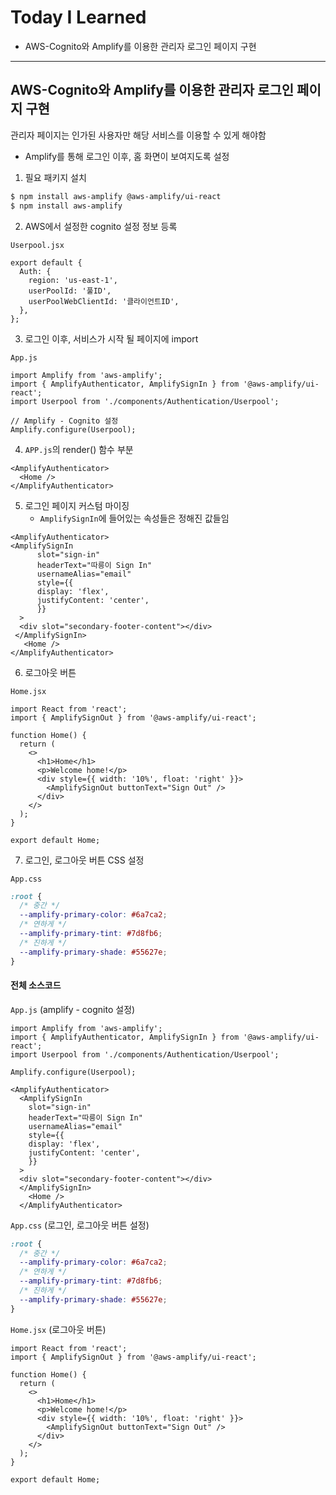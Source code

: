 # Today I Learned

* AWS-Cognito와 Amplify를 이용한 관리자 로그인 페이지 구현

---



## AWS-Cognito와 Amplify를 이용한 관리자 로그인 페이지 구현

관리자 페이지는 인가된 사용자만 해당 서비스를 이용할 수 있게 해야함

* Amplify를 통해 로그인 이후, 홈 화면이 보여지도록 설정



1. 필요 패키지 설치

```bash
$ npm install aws-amplify @aws-amplify/ui-react
$ npm install aws-amplify
```

2. AWS에서 설정한 cognito 설정 정보 등록

`Userpool.jsx`

```react
export default {
  Auth: {
    region: 'us-east-1',
    userPoolId: '풀ID',
    userPoolWebClientId: '클라이언트ID',
  },
};
```

3. 로그인 이후, 서비스가 시작 될 페이지에 import

`App.js`

```react
import Amplify from 'aws-amplify';
import { AmplifyAuthenticator, AmplifySignIn } from '@aws-amplify/ui-react';
import Userpool from './components/Authentication/Userpool';

// Amplify - Cognito 설정
Amplify.configure(Userpool);
```

4. `APP.js`의 render() 함수 부분

```react
<AmplifyAuthenticator>
  <Home />
</AmplifyAuthenticator>
```

5. 로그인 페이지 커스텀 마이징
   * `AmplifySignIn`에 들어있는 속성들은 정해진 값들임

```react
<AmplifyAuthenticator>
<AmplifySignIn
      slot="sign-in"
      headerText="따릉이 Sign In"
      usernameAlias="email"
      style={{
      display: 'flex',
      justifyContent: 'center',
      }}
  >
  <div slot="secondary-footer-content"></div>
 </AmplifySignIn>
   <Home />
</AmplifyAuthenticator>
```

6. 로그아웃 버튼

`Home.jsx`

```react
import React from 'react';
import { AmplifySignOut } from '@aws-amplify/ui-react';

function Home() {
  return (
    <>
      <h1>Home</h1>
      <p>Welcome home!</p>
      <div style={{ width: '10%', float: 'right' }}>
        <AmplifySignOut buttonText="Sign Out" />
      </div>
    </>
  );
}

export default Home;
```

7. 로그인, 로그아웃 버튼 CSS 설정

`App.css`

```css
:root {
  /* 중간 */
  --amplify-primary-color: #6a7ca2;
  /* 연하게 */
  --amplify-primary-tint: #7d8fb6;
  /* 진하게 */
  --amplify-primary-shade: #55627e;
}
```



#### 전체 소스코드

`App.js` (amplify - cognito 설정)

```react
import Amplify from 'aws-amplify';
import { AmplifyAuthenticator, AmplifySignIn } from '@aws-amplify/ui-react';
import Userpool from './components/Authentication/Userpool';

Amplify.configure(Userpool);

<AmplifyAuthenticator>
  <AmplifySignIn
    slot="sign-in"
    headerText="따릉이 Sign In"
    usernameAlias="email"
    style={{
    display: 'flex',
    justifyContent: 'center',
    }}
  >
  <div slot="secondary-footer-content"></div>
  </AmplifySignIn>
    <Home />
  </AmplifyAuthenticator>
```

`App.css` (로그인, 로그아웃 버튼 설정)

```css
:root {
  /* 중간 */
  --amplify-primary-color: #6a7ca2;
  /* 연하게 */
  --amplify-primary-tint: #7d8fb6;
  /* 진하게 */
  --amplify-primary-shade: #55627e;
}
```

`Home.jsx` (로그아웃 버튼)

```react
import React from 'react';
import { AmplifySignOut } from '@aws-amplify/ui-react';

function Home() {
  return (
    <>
      <h1>Home</h1>
      <p>Welcome home!</p>
      <div style={{ width: '10%', float: 'right' }}>
        <AmplifySignOut buttonText="Sign Out" />
      </div>
    </>
  );
}

export default Home;
```

